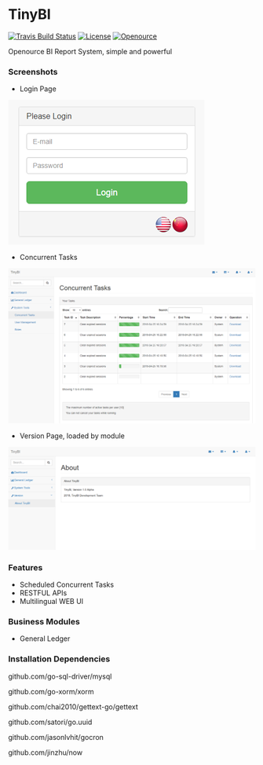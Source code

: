 # TinyBI

[![Travis Build Status](https://travis-ci.org/TinyBI/TinyBI.svg?branch=master)](https://github.com/TinyBI/TinyBI)
[![License](http://img.shields.io/github/license/TinyBI/TinyBI.svg)](https://github.com/TinyBI/TinyBI)
[![Openource](http://img.shields.io/badge/opensource-BI%20Report%20System-orange.svg)](https://github.com/TinyBI/TinyBI)


Openource BI Report System, simple and powerful

### Screenshots
- Login Page

![Login Page](https://github.com/TinyBI/TinyBI/raw/master/screenshots/login.png "Login Page")

- Concurrent Tasks

![Concurrent Tasks](https://github.com/TinyBI/TinyBI/raw/master/screenshots/currentTasks.png "Concurrent Tasks")

- Version Page, loaded by module 

![Version Page](https://github.com/TinyBI/TinyBI/raw/master/screenshots/aboutModule.png "Version Page")

### Features
- Scheduled Concurrent Tasks
- RESTFUL APIs
- Multilingual WEB UI

### Business Modules
- General Ledger

### Installation Dependencies
github.com/go-sql-driver/mysql

github.com/go-xorm/xorm

github.com/chai2010/gettext-go/gettext

github.com/satori/go.uuid

github.com/jasonlvhit/gocron

github.com/jinzhu/now
